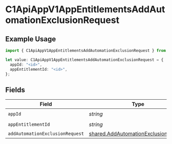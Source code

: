 # C1ApiAppV1AppEntitlementsAddAutomationExclusionRequest

## Example Usage

```typescript
import { C1ApiAppV1AppEntitlementsAddAutomationExclusionRequest } from "conductorone-sdk-typescript/sdk/models/operations";

let value: C1ApiAppV1AppEntitlementsAddAutomationExclusionRequest = {
  appId: "<id>",
  appEntitlementId: "<id>",
};
```

## Fields

| Field                                                                                               | Type                                                                                                | Required                                                                                            | Description                                                                                         |
| --------------------------------------------------------------------------------------------------- | --------------------------------------------------------------------------------------------------- | --------------------------------------------------------------------------------------------------- | --------------------------------------------------------------------------------------------------- |
| `appId`                                                                                             | *string*                                                                                            | :heavy_check_mark:                                                                                  | N/A                                                                                                 |
| `appEntitlementId`                                                                                  | *string*                                                                                            | :heavy_check_mark:                                                                                  | N/A                                                                                                 |
| `addAutomationExclusionRequest`                                                                     | [shared.AddAutomationExclusionRequest](../../../sdk/models/shared/addautomationexclusionrequest.md) | :heavy_minus_sign:                                                                                  | N/A                                                                                                 |